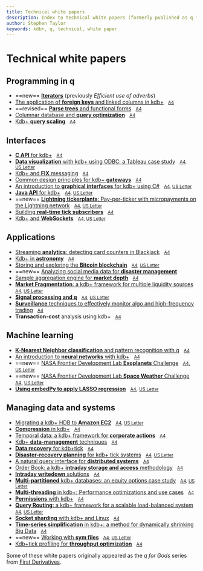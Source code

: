 ```yaml
---
title: Technical white papers
description: Index to technical white papers (formerly published as q for Gods)
author: Stephen Taylor
keywords: kdb+, q, technical, white paper
---
```

# <i class="far fa-map"></i> Technical white papers


## Programming in q

-   ==new== [**Iterators**](iterators/index.md) (previously _Efficient use of adverbs_)
-   [The application of **foreign keys** and linked columns in kdb+](foreign-keys.md) &nbsp; <i class="fas fa-print"></i> [<small>A4</small>](/download/wp/the_application_of_foreign_keys_and_linked_columns_in_kdb.pdf)
-   ==revised== [**Parse trees** and functional forms](parse-trees.md) &nbsp; <i class="fas fa-print"></i> [<small>A4</small>](/download/wp/parse_trees_and_functional_forms.pdf)
-   [Columnar database and **query optimization**](columnar-database/index.md) &nbsp; <i class="fas fa-print"></i> [<small>A4</small>](/download/wp/columnar_database_and_query_optimization.pdf)
-   [Kdb+ **query scaling**](query-scaling.md) &nbsp; <i class="fas fa-print"></i> [<small>A4</small>](/download/wp/kdb_query_scaling.pdf)


## Interfaces

-   [**C API** for kdb+](capi/index.md) &nbsp; <i class="fas fa-print"></i> [<small>A4</small>](/download/wp/c_api_for_kdb.pdf)
-   [**Data visualization** with kdb+ using ODBC: a Tableau case study](data-visualization/index.md) &nbsp; <i class="fas fa-print"></i> <small>[A4](/download/wp/data-visualization-a4.pdf), [US&nbsp;Letter](/download/wp/data-visualization-us.pdf)</small>
-   [Kdb+ and **FIX** messaging](fix-messaging.md) &nbsp; <i class="fas fa-print"></i> [<small>A4</small>](/download/wp/kdb_and_fix_messaging.pdf)
-   [Common design principles for kdb+ **gateways**](gateway-design/index.md) &nbsp; <i class="fas fa-print"></i> [<small>A4</small>](/download/wp/common_design_principles_for_kdb_gateways.pdf)
-   [An introduction to **graphical interfaces** for kdb+ using C#](gui/index.md) &nbsp; <i class="fas fa-print"></i> <small>[A4](/download/wp/csharp-gui-a4.pdf), [US&nbsp;Letter](/download/wp/csharp-gui-us.pdf)</small>
-   [**Java API** for kdb+](java-api/index.md) &nbsp; <i class="fas fa-print"></i> <small>[A4](/download/wp/java-api-a4.pdf), [US&nbsp;Letter](/download/wp/java-api-us.pdf)</small>
-   ==new== [**Lightning tickerplants**: Pay-per-ticker with micropayments on the Lightning network](lightning-tickerplants/index.md) &nbsp; <i class="fas fa-print"></i> <small>[A4](/download/wp/lightning-a4.pdf), [US&nbsp;Letter](/download/wp/lightning-us.pdf)</small>
-   [Building **real-time tick subscribers**](rt-tick/index.md) &nbsp; <i class="fas fa-print"></i> [<small>A4</small>](/download/wp/building_real_time_tick_subscribers.pdf)
-   [Kdb+ and **WebSockets**](websockets/index.md) &nbsp; <i class="fas fa-print"></i> <small>[A4](/download/wp/websockets-a4.pdf), [US&nbsp;Letter](/download/wp/websockets-us.pdf)</small>


## Applications

-   [Streaming **analytics**: detecting card counters in Blackjack](card-counters/index.md) &nbsp; <i class="fas fa-print"></i> [<small>A4</small>](/download/wp/card-counters-in-blackjack.pdf)
-   [Kdb+ in **astronomy**](astronomy.md) &nbsp; <i class="fas fa-print"></i> [<small>A4</small>](/download/wp/kdb_in_astronomy.pdf)
-   [Storing and exploring the **Bitcoin blockchain**](blockchain/index.md) &nbsp; <i class="fas fa-print"></i> <small>[A4](/download/wp/blockchain-a4.pdf), [US&nbsp;Letter](/download/wp/blockchain-us.pdf)</small>
-   ==new== [Analyzing social media data for **disaster management**](disaster-management/index.md) 
-   [Sample aggregation engine for **market depth**](market-depth/index.md) &nbsp; <i class="fas fa-print"></i> [<small>A4</small>](/download/wp/sample_aggregation_engine_for_market_depth.pdf)
-   [**Market Fragmentation**: a kdb+ framework for multiple liquidity sources](market-fragmentation/index.md) &nbsp; <i class="fas fa-print"></i> <small>[A4](/download/wp/market-fragmentation-a4.pdf), [US&nbsp;Letter](/download/wp/market-fragmentation-us.pdf)</small>
-   [**Signal processing and q**](signal-processing/index.md) &nbsp; <i class="fas fa-print"></i> <small>[A4](/download/wp/signal-processing-a4.pdf), [US&nbsp;Letter](/download/wp/signal-processing-us.pdf)</small>
-   [**Surveillance** techniques to effectively monitor algo and high-frequency trading](surveillance/index.md) &nbsp; <i class="fas fa-print"></i> [<small>A4</small>](/download/wp/surveillance_techniques_to_effectively_monitor_algo_and_high_frequency_trading.pdf)
-   **Transaction-cost** analysis using kdb+ &nbsp; <i class="fas fa-print"></i> [<small>A4</small>](transaction_cost_analysis_using_kdb.pdf)


## Machine learning

-   [**K-Nearest Neighbor classification** and pattern recognition with q](machine-learning/index.md) &nbsp; <i class="fas fa-print"></i> [<small>A4</small>](/download/wp/machine_learning_in_kdb.pdf)
-   [An introduction to **neural networks** with kdb+](neural-networks/index.md) &nbsp; <i class="fas fa-print"></i> <small>[A4](/download/wp/an_introduction_to_neural_networks_with_kdb.pdf)</small>
-   ==new== [NASA Frontier Development Lab **Exoplanets** Challenge](exoplanets/index.md) &nbsp; <i class="fas fa-print"></i> [<small>A4</small>](/download/wp/exoplanets-a4.pdf), [<small>US&nbsp;Letter</small>](/download/wp/exoplanets-us.pdf)
-   ==new== [NASA Frontier Development Lab **Space Weather** Challenge](space-weather/index.md) &nbsp; <i class="fas fa-print"></i> [<small>A4</small>](/download/wp/space-weather-a4.pdf), [<small>US&nbsp;Letter</small>](/download/wp/space-weather-us.pdf)
-   [**Using embedPy to apply LASSO regression**](embedpy-lasso/index.md) &nbsp; <i class="fas fa-print"></i> [<small>A4</small>](/download/wp/embedpy-lasso-a4.pdf), [<small>US&nbsp;Letter</small>](/download/wp/embedpy-lasso-us.pdf)


## Managing data and systems

-   [Migrating a kdb+ HDB to **Amazon EC2**](../cloud/aws/index.md) &nbsp; <i class="fas fa-print"></i> <small>[A4](../cloud/aws/aws-ec2-a4.pdf), [US&nbsp;Letter](../cloud/aws/aws-ec2-us.pdf)</small>
-   [**Compression** in kdb+](compress/index.md) &nbsp; <i class="fas fa-print"></i> [<small>A4</small>](/download/wp/compression_in_kdb.pdf)
-   [Temporal data: a kdb+ framework for **corporate actions**](corporate-actions.md) &nbsp; <i class="fas fa-print"></i> [<small>A4</small>](/download/wp/temporal_data_a_kdb_framework_for_corporate_actions.pdf)
-   [Kdb+ **data-management** techniques](data-management.md) &nbsp; <i class="fas fa-print"></i> [<small>A4</small>](/download/wp/kdb_data_management_sample_customisation_techniques_with_amendments.pdf)
-   [**Data recovery** for kdb+tick](data-recovery.md) &nbsp; <i class="fas fa-print"></i> [<small>A4</small>](/download/wp/data_recovery_for_kdb_tick.pdf)
-   [**Disaster-recovery planning** for kdb+ tick systems](disaster-recovery/index.md) &nbsp; <i class="fas fa-print"></i> <small>[A4](/download/wp/disaster-recovery-a4.pdf), [US Letter](/download/wp/disaster-recovery-us.pdf) </small>
-   [A natural query interface for **distributed systems**](query-interface.md) &nbsp; <i class="fas fa-print"></i> [<small>A4</small>](/download/wp/a_natural_query_interface_for_distributed_systems.pdf)
-   [Order Book: a kdb+ **intraday storage and access** methodology](order-book.md) &nbsp; <i class="fas fa-print"></i> [<small>A4</small>](/download/wp/order_book_a_kdb_intraday_storage_and_access_methodology.pdf)
-   [**Intraday writedown** solutions](intraday-writedown/index.md) &nbsp; <i class="fas fa-print"></i> [<small>A4</small>](/download/wp/intraday_writedown_solutions.pdf)
-   [**Multi-partitioned** kdb+ databases: an equity options case study](multi-partitioned-dbs/index.md) &nbsp; <i class="fas fa-print"></i> <small>[A4](/download/wp/multi-partitioned-dbs-a4.pdf), [US Letter](/download/wp/multi-partitioned-dbs-us.pdf)</small>
-   [**Multi-threading** in kdb+: Performance optimizations and use cases](multi-thread/index.md) &nbsp; <i class="fas fa-print"></i> [<small>A4</small>](/download/wp/multi_threading_in_kdb_performance_optimisations_and_use_cases.pdf)
-   [**Permissions** with kdb+](permissions/index.md) &nbsp; <i class="fas fa-print"></i> [<small>A4</small>](/download/wp/permissions_with_kdb.pdf)
-   [**Query Routing**: a kdb+ framework for a scalable load-balanced system](query-routing/index.md) &nbsp; <i class="fas fa-print"></i> <small>[A4](/download/wp/query-routing-a4.pdf), [US&nbsp;Letter](/download/wp/query-routing-us.pdf)</small>
-   [**Socket sharding** with kdb+ and Linux](socket-sharding/index.md) &nbsp; <i class="fas fa-print"></i> [<small>A4</small>](/download/wp/socket-sharding.pdf)
-   [**Time-series simplification** in kdb+: a method for dynamically shrinking Big Data](ts-shrink/index.md) &nbsp; <i class="fas fa-print"></i> [<small>A4</small>](/download/wp/time_series_simplification_in_kdb_a_method_for_dynamically_shrinking_big_data.pdf)
-   ==new== [Working with **sym files**](symfiles.md) &nbsp; <i class="fas fa-print"></i> <small>[A4](/download/wp/symfiles-a4.pdf), [US&nbsp;Letter](/download/wp/symfiles-us.pdf)</small>
-   [Kdb+tick profiling for **throughput optimization**](tick-profiling.md) &nbsp; <i class="fas fa-print"></i> [<small>A4</small>](/download/wp/kdbtick_profiling_for_throughput_optimization.pdf)


Some of these white papers originally appeared as the _q for Gods_ series from [First Derivatives](https://www.firstderivatives.com).

